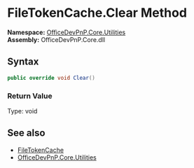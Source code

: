 # FileTokenCache.Clear Method  
  

**Namespace:** [OfficeDevPnP.Core.Utilities](OfficeDevPnP.Core.Utilities.md)  
**Assembly:** OfficeDevPnP.Core.dll  
## Syntax
```C#
public override void Clear()
```
### Return Value
Type: void  

## See also
- [FileTokenCache](OfficeDevPnP.Core.Utilities.FileTokenCache.md) 
- [OfficeDevPnP.Core.Utilities](OfficeDevPnP.Core.Utilities.md) 

